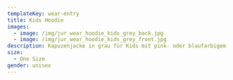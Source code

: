 ```yaml
---
templateKey: wear-entry
title: Kids Hoodie
images:
  - image: /img/jur_wear_hoodie_kids_grey_back.jpg
  - image: /img/jur_wear_hoodie_kids_grey_front.jpg
description: Kapuzenjacke in grau für Kids mit pink- oder blaufarbigem Aufrdruck.
size:
  - One Size
gender: unisex
---
```



